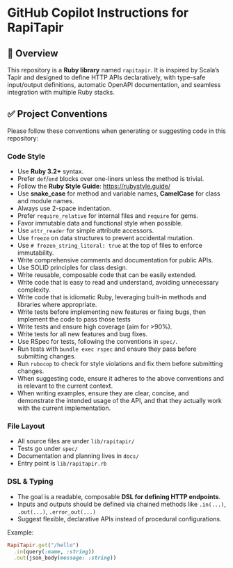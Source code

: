# GitHub Copilot Instructions for RapiTapir

## 📌 Overview

This repository is a **Ruby library** named `rapitapir`. It is inspired by Scala’s Tapir and designed to define HTTP APIs declaratively, with type-safe input/output definitions, automatic OpenAPI documentation, and seamless integration with multiple Ruby stacks.

## ✅ Project Conventions

Please follow these conventions when generating or suggesting code in this repository:

### Code Style

- Use **Ruby 3.2+** syntax.
- Prefer `def`/`end` blocks over one-liners unless the method is trivial.
- Follow the **Ruby Style Guide**: https://rubystyle.guide/
- Use **snake_case** for method and variable names, **CamelCase** for class and module names.
- Always use 2-space indentation.
- Prefer `require_relative` for internal files and `require` for gems.
- Favor immutable data and functional style when possible.
- Use `attr_reader` for simple attribute accessors.
- Use `freeze` on data structures to prevent accidental mutation.
- Use `# frozen_string_literal: true` at the top of files to enforce immutability.
- Write comprehensive comments and documentation for public APIs.
- Use SOLID principles for class design.
- Write reusable, composable code that can be easily extended.
- Write code that is easy to read and understand, avoiding unnecessary complexity.
- Write code that is idiomatic Ruby, leveraging built-in methods and libraries where appropriate.
- Write tests before implementing new features or fixing bugs, then implement the code to pass those tests
- Write tests and ensure high coverage (aim for >90%).
- Write tests for all new features and bug fixes.
- Use RSpec for tests, following the conventions in `spec/`.
- Run tests with `bundle exec rspec` and ensure they pass before submitting changes.
- Run `rubocop` to check for style violations and fix them before submitting changes.
- When suggesting code, ensure it adheres to the above conventions and is relevant to the current context.
- When writing examples, ensure they are clear, concise, and demonstrate the intended usage of the API, and that they actually work with the current implementation.

### File Layout

- All source files are under `lib/rapitapir/`
- Tests go under `spec/`
- Documentation and planning lives in `docs/`
- Entry point is `lib/rapitapir.rb`

### DSL & Typing

- The goal is a readable, composable **DSL for defining HTTP endpoints**.
- Inputs and outputs should be defined via chained methods like `.in(...)`, `.out(...)`, `.error_out(...)`
- Suggest flexible, declarative APIs instead of procedural configurations.

Example:

```ruby
RapiTapir.get("/hello")
  .in(query(:name, :string))
  .out(json_body(message: :string))
```
